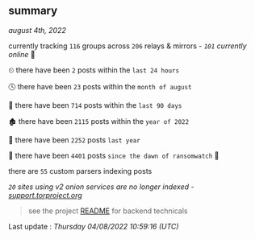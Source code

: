 
## summary
_august 4th, 2022_

currently tracking `116` groups across `206` relays & mirrors - _`101` currently online_ 📡

⏲ there have been `2` posts within the `last 24 hours`

🕓 there have been `23` posts within the `month of august`

📅 there have been `714` posts within the `last 90 days`

🏚 there have been `2115` posts within the `year of 2022`

🚀 there have been `2252` posts `last year`

🦕 there have been `4401` posts `since the dawn of ransomwatch` 🐣

there are `55` custom parsers indexing posts

_`20` sites using v2 onion services are no longer indexed - [support.torproject.org](https://support.torproject.org/onionservices/v2-deprecation/)_

> see the project [README](https://github.com/jmousqueton/ransomwatch#readme) for backend technicals



Last update : _Thursday 04/08/2022 10:59:16 (UTC)_

